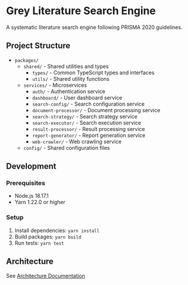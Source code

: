 # Grey Literature Search Engine

A systematic literature search engine following PRISMA 2020 guidelines.

## Project Structure

- `packages/`
  - `shared/` - Shared utilities and types
    - `types/` - Common TypeScript types and interfaces
    - `utils/` - Shared utility functions
  - `services/` - Microservices
    - `auth/` - Authentication service
    - `dashboard/` - User dashboard service
    - `search-config/` - Search configuration service
    - `document-processor/` - Document processing service
    - `search-strategy/` - Search strategy service
    - `search-executor/` - Search execution service
    - `result-processor/` - Result processing service
    - `report-generator/` - Report generation service
    - `web-crawler/` - Web crawling service
  - `config/` - Shared configuration files

## Development

### Prerequisites
- Node.js 18.17.1
- Yarn 1.22.0 or higher

### Setup
1. Install dependencies: `yarn install`
2. Build packages: `yarn build`
3. Run tests: `yarn test`

## Architecture
See [Architecture Documentation](./project_docs/architecture/initial_architecture.md)
